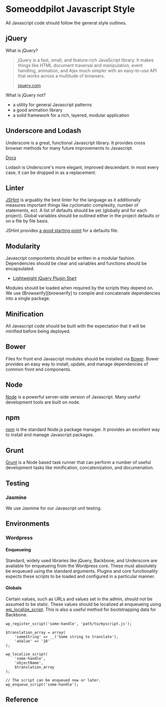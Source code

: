 # Someoddpilot Javascript Style

All Javascript code should follow the general style outlines.

## jQuery

What is jQuery?

> jQuery is a fast, small, and feature-rich JavaScript library. It makes things like HTML document traversal and manipulation, event handling, animation, and Ajax much simpler with an easy-to-use API that works across a multitude of browsers.
>
> [jquery.com][jquery]

What is jQuery not?

* a utility for general Javascript patterns
* a good animation library
* a solid framework for a rich, layered, modular application

## Underscore and Lodash

Underscore is a great, functional Javascript library. It provides cross browser methods for many future improvements to Javascript.

[Docs][underscore]

Lodash is Underscore's more elegant, improved descendant. In most every case, it can be dropped in as a replacement.

## Linter

[JSHint][jshint] is arguably the best linter for the language as it additionally measures important things like cyclomatic complexity, number of statements, ect. A list of defaults should be set (globally and for each project). Global variables should be outlined either in the project defaults or on a file by file basis.

JSHint provides [a good starting point][jshintDefaults] for a defaults file.

## Modularity

Javascript compontents should be written in a modular fashion. Dependencies should be clear and variables and functions should be encapsulated.

* [Lightweight jQuery Plugin Start](https://github.com/jquery-boilerplate/jquery-patterns/blob/master/patterns/jquery.basic.plugin-boilerplate.js)

Modules should be loaded when required by the scripts they depend on. We use [Browserify][browserify] to compile and concatenate dependencies into a single package.

## Minification

All Javascript code should be built with the expectation that it will be minified before being deployed.

## Bower

Files for front end Javascript modules should be installed via [Bower][bower]. Bower provides an easy way to install, update, and manage dependencies of common front end components.

## Node

[Node][node] is a powerful server-side version of Javascript. Many useful development tools are built on node.

## npm

[npm][npm] is the standard Node.js package manager. It provides an excellent way to install and manage Javascript packages.

## Grunt

[Grunt][grunt] is a Node based task runner that can perform a number of useful development tasks like minification, concatenization, and documenation.

## Testing

### Jasmine

We use Jasmine for our Javascript unit testing.

## Environments

### Wordpress

#### Enqueueing

Standard, widely used libraries like jQuery, Backbone, and Underscore are available for enqueueing from the Wordpress core. These must absolutely be enqueued using the standard arguments. Plugins and core functionality expects these scripts to be loaded and configured in a particular manner.

#### Globals

Certain values, such as URLs and values set in the admin, should not be assumed to be static. These values should be localized at enqueueing using [wp_localize_script](http://codex.wordpress.org/Function_Reference/wp_localize_script). This is also a useful method for bootstrapping data for Backbone.

```
wp_register_script('some-handle', 'path/to/myscript.js');

$translation_array = array(
    'someString' => __('Some string to translate'),
    'aValue' => '10'
);

wp_localize_script(
    'some-handle',
    'objectName',
    $translation_array
);

// The script can be enqueued now or later.
wp_enqueue_script('some-handle');
```

[npm]: https://www.npmjs.org/
[node]: http://nodejs.org/
[grunt]: http://gruntjs.com/
[bower]: http://bower.io
[requirejs]: http://requirejs.org/
[requirejsOptim]: http://requirejs.org/docs/optimization.html
[jshint]: http://www.jshint.com/
[jshintDefaults]: https://github.com/jshint/jshint/blob/master/examples/.jshintrc
[backbone]: http://backbonejs.org
[jquery]: http://jquery.com
[underscore]: http://underscorejs.org

## Reference

